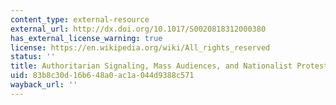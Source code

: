 ```yaml
---
content_type: external-resource
external_url: http://dx.doi.org/10.1017/S0020818312000380
has_external_license_warning: true
license: https://en.wikipedia.org/wiki/All_rights_reserved
status: ''
title: Authoritarian Signaling, Mass Audiences, and Nationalist Protest in China
uid: 83b8c30d-16b6-48a0-ac1a-044d9388c571
wayback_url: ''
---
```

